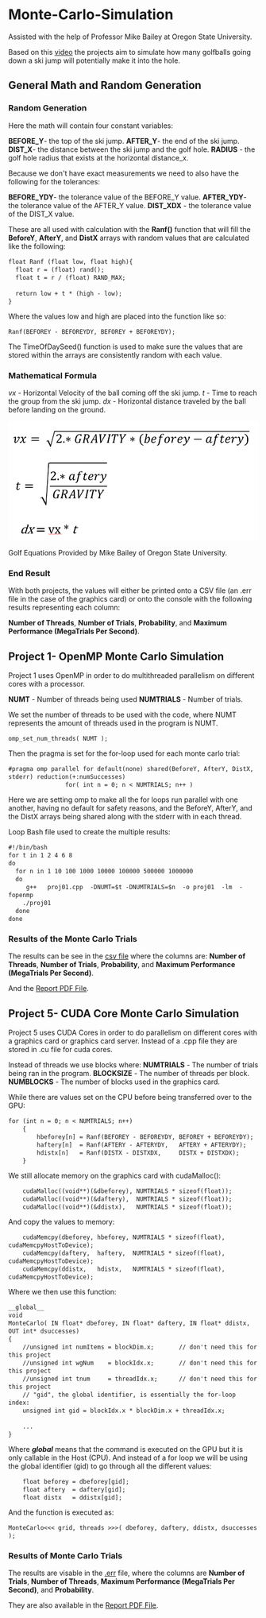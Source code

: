 # Monte-Carlo-Simulation

Assisted with the help of Professor Mike Bailey at Oregon State University.

Based on this [video](https://www.youtube.com/watch?v=_kVH8Wh7tBo) the projects aim to simulate how many golfballs going down a ski jump will potentially make it into the hole.

## General Math and Random Generation

### Random Generation
Here the math will contain four constant variables:

**BEFORE_Y**- the top of the ski jump.
**AFTER_Y**- the end of the ski jump.
**DIST_X**- the distance between the ski jump and the golf hole.
**RADIUS** - the golf hole radius that exists at the horizontal distance_x.

Because we don't have exact measurements we need to also have the following for the tolerances:

**BEFORE_YDY**- the tolerance value of the BEFORE_Y value.
**AFTER_YDY**- the tolerance value of the AFTER_Y value.
**DIST_XDX** - the tolerance value of the DIST_X value.

These are all used with calculation with the **Ranf()** function that will fill the **BeforeY**, **AfterY**, and **DistX** arrays with random values that are calculated like the following:

```
float Ranf (float low, float high){
  float r = (float) rand();
  float t = r / (float) RAND_MAX;

  return low + t * (high - low);
}
```
Where the values low and high are placed into the function like so:
```
Ranf(BEFOREY - BEFOREYDY, BEFOREY + BEFOREYDY);
```

The TimeOfDaySeed() function is used to make sure the values that are stored within the arrays are consistently random with each value.

### Mathematical Formula
_vx_ - Horizontal Velocity of the ball coming off the ski jump.
_t_ - Time to reach the group from the ski jump.
_dx_ - Horizontal distance traveled by the ball before landing on the ground.

![alt text](https://raw.githubusercontent.com/andrew-sabin/Monte-Carlo-Simulation/refs/heads/main/GolfBallEqn.png)

Golf Equations Provided by Mike Bailey of Oregon State University.

### End Result

With both projects, the values will either be printed onto a CSV file (an .err file in the case of the graphics card) or onto the console with the following results representing each column:

**Number of Threads**, **Number of Trials**, **Probability**, and **Maximum Performance (MegaTrials Per Second)**. 


## Project 1- OpenMP Monte Carlo Simulation
Project 1 uses OpenMP in order to do multithreaded parallelism on different cores with a processor.

**NUMT** - Number of threads being used
**NUMTRIALS** - Number of trials.

We set the number of threads to be used with the code, where NUMT represents the amount of threads used in the program is NUMT.
```
omp_set_num_threads( NUMT );
```

Then the pragma is set for the for-loop used for each monte carlo trial:

```
#pragma omp parallel for default(none) shared(BeforeY, AfterY, DistX, stderr) reduction(+:numSuccesses)
                for( int n = 0; n < NUMTRIALS; n++ )
```
Here we are setting omp to make all the for loops run parallel with one another, having no default for safety reasons, and the BeforeY, AfterY, and the DistX arrays being shared along with the stderr with in each thread.

Loop Bash file used to create the multiple results:
```
#!/bin/bash
for t in 1 2 4 6 8
do
  for n in 1 10 100 1000 10000 100000 500000 1000000
  do
     g++   proj01.cpp  -DNUMT=$t -DNUMTRIALS=$n  -o proj01  -lm  -fopenmp
    ./proj01
  done
done
```

### Results of the Monte Carlo Trials
The results can be see in the [csv file](https://github.com/andrew-sabin/Monte-Carlo-Simulation/blob/main/proj01/proj01.csv) where the columns are: **Number of Threads**, **Number of Trials**, **Probability**, and **Maximum Performance (MegaTrials Per Second)**.

And the [Report PDF File](https://github.com/andrew-sabin/Monte-Carlo-Simulation/blob/main/Proj01.pdf).

## Project 5- CUDA Core Monte Carlo Simulation
Project 5 uses CUDA Cores in order to do parallelism on different cores with a graphics card or graphics card server. Instead of a .cpp file they are stored in .cu file for cuda cores.

Instead of threads we use blocks where:
**NUMTRIALS** - The number of trials being ran in the program.
**BLOCKSIZE** - The number of threads per block.
**NUMBLOCKS** - The number of blocks used in the graphics card.

While there are values set on the CPU before being transferred over to the GPU:

```
for (int n = 0; n < NUMTRIALS; n++)
	{
		hbeforey[n] = Ranf(BEFOREY - BEFOREYDY, BEFOREY + BEFOREYDY);
		haftery[n]  = Ranf(AFTERY - AFTERYDY,   AFTERY + AFTERYDY);
		hdistx[n]   = Ranf(DISTX - DISTXDX,     DISTX + DISTXDX);
	}
```
We still allocate memory on the graphics card with cudaMalloc():
```
	cudaMalloc((void**)(&dbeforey), NUMTRIALS * sizeof(float));
	cudaMalloc((void**)(&daftery),  NUMTRIALS * sizeof(float));
	cudaMalloc((void**)(&ddistx),   NUMTRIALS * sizeof(float));
```

And copy the values to memory:

```
	cudaMemcpy(dbeforey, hbeforey, NUMTRIALS * sizeof(float), cudaMemcpyHostToDevice);
	cudaMemcpy(daftery,  haftery,  NUMTRIALS * sizeof(float), cudaMemcpyHostToDevice);
	cudaMemcpy(ddistx,   hdistx,   NUMTRIALS * sizeof(float),   cudaMemcpyHostToDevice);
```

Where we then use this function:
```
__global__
void
MonteCarlo( IN float* dbeforey, IN float* daftery, IN float* ddistx, OUT int* dsuccesses)
{
	//unsigned int numItems = blockDim.x;		// don't need this for this project
	//unsigned int wgNum    = blockIdx.x;		// don't need this for this project
	//unsigned int tnum     = threadIdx.x;		// don't need this for this project
	// "gid", the global identifier, is essentially the for-loop index:
	unsigned int gid = blockIdx.x * blockDim.x + threadIdx.x;

	...
}
```
Where ___global___ means that the command is executed on the GPU but it is only callable in the Host (CPU). And instead of a for loop we will be using the global identifier (gid) to go through all the different values:

```
	float beforey = dbeforey[gid];
	float aftery  = daftery[gid];
	float distx   = ddistx[gid];
```

And the function is executed as:

```
MonteCarlo<<< grid, threads >>>( dbeforey, daftery, ddistx, dsuccesses );
```

### Results of Monte Carlo Trials

The results are visable in the [.err](https://github.com/andrew-sabin/Monte-Carlo-Simulation/blob/main/proj05/proj05.err) file, where the columns are 
**Number of Trials**, **Number of Threads**, **Maximum Performance (MegaTrials Per Second)**, and **Probability**.

They are also available in the [Report PDF File](https://github.com/andrew-sabin/Monte-Carlo-Simulation/blob/main/Proj05.pdf).
